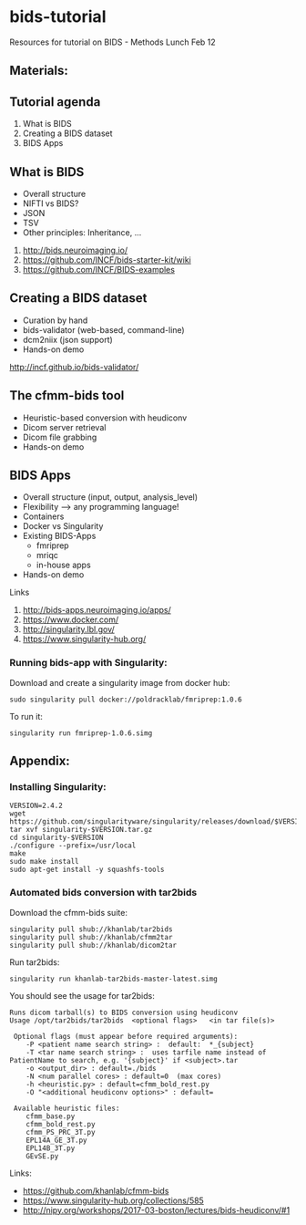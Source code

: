 # bids-tutorial
Resources for tutorial on BIDS - Methods Lunch Feb 12


##  Materials:


## Tutorial agenda
1. What is BIDS
2. Creating a BIDS dataset
3. BIDS Apps


## What is BIDS

* Overall structure
* NIFTI vs BIDS?
* JSON
* TSV
* Other principles: Inheritance, ...

1. http://bids.neuroimaging.io/
2. https://github.com/INCF/bids-starter-kit/wiki
3. https://github.com/INCF/BIDS-examples

## Creating a BIDS dataset

* Curation by hand
* bids-validator (web-based, command-line)
* dcm2niix (json support)
* Hands-on demo 

http://incf.github.io/bids-validator/

## The cfmm-bids tool 

* Heuristic-based conversion with heudiconv
* Dicom server retrieval
* Dicom file grabbing
* Hands-on demo


## BIDS Apps

* Overall structure (input, output, analysis_level)
* Flexibility --> any programming language!
* Containers
* Docker vs Singularity
* Existing BIDS-Apps
  * fmriprep
  * mriqc
  * in-house apps 
* Hands-on demo



Links
1. http://bids-apps.neuroimaging.io/apps/
2. https://www.docker.com/
3. http://singularity.lbl.gov/
4. https://www.singularity-hub.org/

### Running bids-app with Singularity:

Download and create a singularity image from docker hub:
```
sudo singularity pull docker://poldracklab/fmriprep:1.0.6
```

To run it:
```
singularity run fmriprep-1.0.6.simg
```
 
## Appendix:

### Installing Singularity:
```
VERSION=2.4.2
wget https://github.com/singularityware/singularity/releases/download/$VERSION/singularity-$VERSION.tar.gz
tar xvf singularity-$VERSION.tar.gz
cd singularity-$VERSION
./configure --prefix=/usr/local
make
sudo make install
sudo apt-get install -y squashfs-tools
```

### Automated bids conversion with tar2bids

Download the cfmm-bids suite:
```
singularity pull shub://khanlab/tar2bids
singularity pull shub://khanlab/cfmm2tar
singularity pull shub://khanlab/dicom2tar
```

Run tar2bids:
```
singularity run khanlab-tar2bids-master-latest.simg
```

You should see the usage for tar2bids:
```
Runs dicom tarball(s) to BIDS conversion using heudiconv
Usage /opt/tar2bids/tar2bids  <optional flags>   <in tar file(s)>

 Optional flags (must appear before required arguments):
	-P <patient name search string> :  default:  *_{subject}
	-T <tar name search string> :  uses tarfile name instead of PatientName to search, e.g. '{subject}' if <subject>.tar
	-o <output_dir> : default=./bids
	-N <num parallel cores> : default=0  (max cores)
	-h <heuristic.py> : default=cfmm_bold_rest.py
	-O "<additional heudiconv options>" : default=

 Available heuristic files:
	cfmm_base.py
	cfmm_bold_rest.py
	cfmm_PS_PRC_3T.py
	EPL14A_GE_3T.py
	EPL14B_3T.py
	GEvSE.py
```


Links:
* https://github.com/khanlab/cfmm-bids
* https://www.singularity-hub.org/collections/585
* http://nipy.org/workshops/2017-03-boston/lectures/bids-heudiconv/#1
